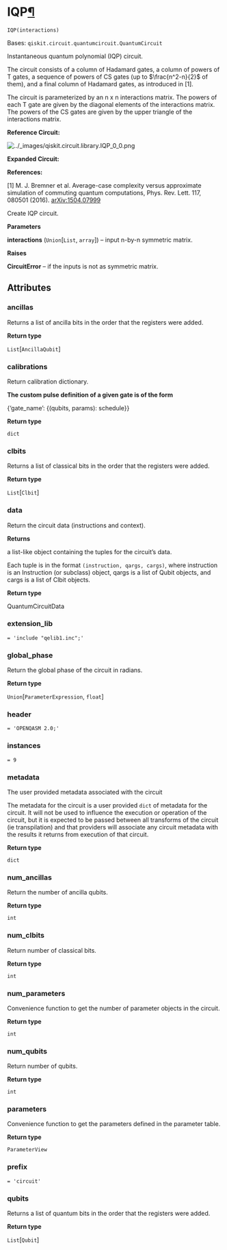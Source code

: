 # IQP[¶](#iqp "Permalink to this headline")

<span id="undefined" />

`IQP(interactions)`

Bases: `qiskit.circuit.quantumcircuit.QuantumCircuit`

Instantaneous quantum polynomial (IQP) circuit.

The circuit consists of a column of Hadamard gates, a column of powers of T gates, a sequence of powers of CS gates (up to $\frac{n^2-n}{2}$ of them), and a final column of Hadamard gates, as introduced in \[1].

The circuit is parameterized by an n x n interactions matrix. The powers of each T gate are given by the diagonal elements of the interactions matrix. The powers of the CS gates are given by the upper triangle of the interactions matrix.

**Reference Circuit:**

![../\_images/qiskit.circuit.library.IQP\_0\_0.png](/images/api/qiskit/0.35/qiskit.circuit.library.IQP_0_0.png)

**Expanded Circuit:**

>

**References:**

\[1] M. J. Bremner et al. Average-case complexity versus approximate simulation of commuting quantum computations, Phys. Rev. Lett. 117, 080501 (2016). [arXiv:1504.07999](https://arxiv.org/abs/1504.07999)

Create IQP circuit.

**Parameters**

**interactions** (`Union`\[`List`, `array`]) – input n-by-n symmetric matrix.

**Raises**

**CircuitError** – if the inputs is not as symmetric matrix.

## Attributes

<span id="undefined" />

### ancillas

Returns a list of ancilla bits in the order that the registers were added.

**Return type**

`List`\[`AncillaQubit`]

<span id="undefined" />

### calibrations

Return calibration dictionary.

**The custom pulse definition of a given gate is of the form**

\{‘gate\_name’: \{(qubits, params): schedule}}

**Return type**

`dict`

<span id="undefined" />

### clbits

Returns a list of classical bits in the order that the registers were added.

**Return type**

`List`\[`Clbit`]

<span id="undefined" />

### data

Return the circuit data (instructions and context).

**Returns**

a list-like object containing the tuples for the circuit’s data.

Each tuple is in the format `(instruction, qargs, cargs)`, where instruction is an Instruction (or subclass) object, qargs is a list of Qubit objects, and cargs is a list of Clbit objects.

**Return type**

QuantumCircuitData

<span id="undefined" />

### extension\_lib

`= 'include "qelib1.inc";'`

<span id="undefined" />

### global\_phase

Return the global phase of the circuit in radians.

**Return type**

`Union`\[`ParameterExpression`, `float`]

<span id="undefined" />

### header

`= 'OPENQASM 2.0;'`

<span id="undefined" />

### instances

`= 9`

<span id="undefined" />

### metadata

The user provided metadata associated with the circuit

The metadata for the circuit is a user provided `dict` of metadata for the circuit. It will not be used to influence the execution or operation of the circuit, but it is expected to be passed between all transforms of the circuit (ie transpilation) and that providers will associate any circuit metadata with the results it returns from execution of that circuit.

**Return type**

`dict`

<span id="undefined" />

### num\_ancillas

Return the number of ancilla qubits.

**Return type**

`int`

<span id="undefined" />

### num\_clbits

Return number of classical bits.

**Return type**

`int`

<span id="undefined" />

### num\_parameters

Convenience function to get the number of parameter objects in the circuit.

**Return type**

`int`

<span id="undefined" />

### num\_qubits

Return number of qubits.

**Return type**

`int`

<span id="undefined" />

### parameters

Convenience function to get the parameters defined in the parameter table.

**Return type**

`ParameterView`

<span id="undefined" />

### prefix

`= 'circuit'`

<span id="undefined" />

### qubits

Returns a list of quantum bits in the order that the registers were added.

**Return type**

`List`\[`Qubit`]
